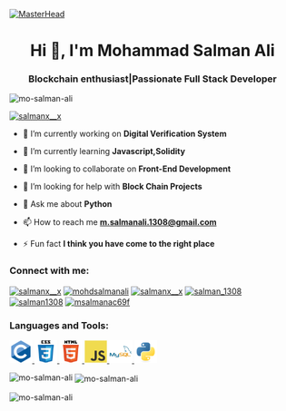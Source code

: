 [![MasterHead](https://user-images.githubusercontent.com/58959408/232639433-cb0aea21-66f0-4508-a771-85e2089c5a87.gif)](https://mo-salman-ali.io)
<h1 align="center">Hi 👋, I'm Mohammad Salman Ali</h1>
<h3 align="center">Blockchain enthusiast|Passionate Full Stack Developer</h3>
<img align="right" alt="" width="400" src="https://gifdb.com/gif/coding-animated-laptop-flow-stream-ja04010rm5o68zfk.html?embed=true”>
<p align="left"> <img src="https://komarev.com/ghpvc/?username=mo-salman-ali&label=Profile%20views&color=0e75b6&style=flat" alt="mo-salman-ali" /> </p>



<p align="left"> <a href="https://twitter.com/salmanx__x" target="blank"><img src="https://img.shields.io/twitter/follow/salmanx__x?logo=twitter&style=for-the-badge" alt="salmanx__x" /></a> </p>

- 🔭 I’m currently working on **Digital Verification System**

- 🌱 I’m currently learning **Javascript,Solidity**

- 👯 I’m looking to collaborate on **Front-End Development**

- 🤝 I’m looking for help with **Block Chain Projects**

- 💬 Ask me about **Python**

- 📫 How to reach me **m.salmanali.1308@gmail.com**

- ⚡ Fun fact **I think you have come to the right place**

<h3 align="left">Connect with me:</h3>
<p align="left">
<a href="https://twitter.com/salmanx__x" target="blank"><img align="center" src="https://raw.githubusercontent.com/rahuldkjain/github-profile-readme-generator/master/src/images/icons/Social/twitter.svg" alt="salmanx__x" height="30" width="40" /></a>
<a href="https://linkedin.com/in/mohdsalmanali" target="blank"><img align="center" src="https://raw.githubusercontent.com/rahuldkjain/github-profile-readme-generator/master/src/images/icons/Social/linked-in-alt.svg" alt="mohdsalmanali" height="30" width="40" /></a>
<a href="https://instagram.com/salmanx__x" target="blank"><img align="center" src="https://raw.githubusercontent.com/rahuldkjain/github-profile-readme-generator/master/src/images/icons/Social/instagram.svg" alt="salmanx__x" height="30" width="40" /></a>
<a href="https://www.codechef.com/users/salman_1308" target="blank"><img align="center" src="https://cdn.jsdelivr.net/npm/simple-icons@3.1.0/icons/codechef.svg" alt="salman_1308" height="30" width="40" /></a>
<a href="https://www.leetcode.com/salman1308" target="blank"><img align="center" src="https://raw.githubusercontent.com/rahuldkjain/github-profile-readme-generator/master/src/images/icons/Social/leet-code.svg" alt="salman1308" height="30" width="40" /></a>
<a href="https://auth.geeksforgeeks.org/user/msalmanac69f" target="blank"><img align="center" src="https://raw.githubusercontent.com/rahuldkjain/github-profile-readme-generator/master/src/images/icons/Social/geeks-for-geeks.svg" alt="msalmanac69f" height="30" width="40" /></a>
</p>

<h3 align="left">Languages and Tools:</h3>
<p align="left"> <a href="https://www.cprogramming.com/" target="_blank" rel="noreferrer"> <img src="https://raw.githubusercontent.com/devicons/devicon/master/icons/c/c-original.svg" alt="c" width="40" height="40"/> </a> <a href="https://www.w3schools.com/css/" target="_blank" rel="noreferrer"> <img src="https://raw.githubusercontent.com/devicons/devicon/master/icons/css3/css3-original-wordmark.svg" alt="css3" width="40" height="40"/> </a> <a href="https://www.w3.org/html/" target="_blank" rel="noreferrer"> <img src="https://raw.githubusercontent.com/devicons/devicon/master/icons/html5/html5-original-wordmark.svg" alt="html5" width="40" height="40"/> </a> <a href="https://developer.mozilla.org/en-US/docs/Web/JavaScript" target="_blank" rel="noreferrer"> <img src="https://raw.githubusercontent.com/devicons/devicon/master/icons/javascript/javascript-original.svg" alt="javascript" width="40" height="40"/> </a> <a href="https://www.mysql.com/" target="_blank" rel="noreferrer"> <img src="https://raw.githubusercontent.com/devicons/devicon/master/icons/mysql/mysql-original-wordmark.svg" alt="mysql" width="40" height="40"/> </a> <a href="https://www.python.org" target="_blank" rel="noreferrer"> <img src="https://raw.githubusercontent.com/devicons/devicon/master/icons/python/python-original.svg" alt="python" width="40" height="40"/> </a> </p>

<p><img align="left" src="https://github-readme-stats.vercel.app/api/top-langs?username=mo-salman-ali&show_icons=true&locale=en&layout=compact" alt="mo-salman-ali" /></p>

<p>&nbsp;<img align="center" src="https://github-readme-stats.vercel.app/api?username=mo-salman-ali&show_icons=true&locale=en" alt="mo-salman-ali" /></p>

<p><img align="center" src="https://github-readme-streak-stats.herokuapp.com/?user=mo-salman-ali&" alt="mo-salman-ali" /></p>
